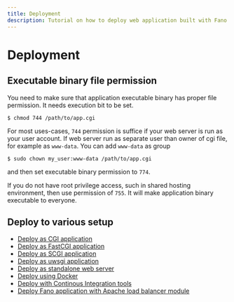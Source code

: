 ```yaml
---
title: Deployment
description: Tutorial on how to deploy web application built with Fano Framework to various web servers.
---
```


<h1 class="major">Deployment</h1>

## Executable binary file permission

You need to make sure that application executable binary has proper file permission. It needs execution bit to be set.

```
$ chmod 744 /path/to/app.cgi
```
For most uses-cases, `744` permission is suffice if your web server is run as your user account. If web server run as separate user than owner of cgi file, for example as `www-data`. You can add `www-data` as group

```
$ sudo chown my_user:www-data /path/to/app.cgi
```

and then set executable binary permission to `774`.

If you do not have root privilege access, such in shared hosting environment, then use permission of `755`. It will make application binary executable to everyone.

## Deploy to various setup

- [Deploy as CGI application](/deployment/cgi)
- [Deploy as FastCGI application](/deployment/fastcgi)
- [Deploy as SCGI application](/deployment/scgi)
- [Deploy as uwsgi application](/deployment/uwsgi)
- [Deploy as standalone web server](/deployment/standalone-web-server)
- [Deploy using Docker](/deployment/docker)
- [Deploy with Continous Integration tools](/deployment/continous-integration)
- [Deploy Fano application with Apache load balancer module](/deployment/load-balancer-setup)
